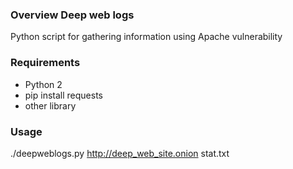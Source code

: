 ### Overview Deep web logs
Python script for gathering information using Apache vulnerability

### Requirements
+ Python 2
+ pip install requests
+ other library

### Usage
./deepweblogs.py http://deep_web_site.onion stat.txt
